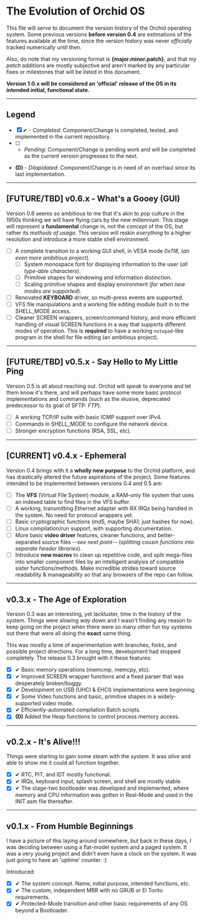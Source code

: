 # The Evolution of Orchid OS
This file will serve to document the version history of the Orchid operating system. Some previous versions **before version 0.4** are estimations of the features available at the time, since the version history was never _officially_ tracked numerically until then.

Also, do note that my versioning format is **{major.minor.patch}**, and that my _patch_ additions are mostly subjective and aren't marked by any particular fixes or milestones that will be listed in this document.

**Version 1.0.x will be considered an 'official' release of the OS in its intended initial, functional state.**

---

## Legend
+ [X] ✔ - _Completed_: Component/Change is completed, tested, and implemented in the current repository.
+ [ ] - _Pending_: Component/Change is pending work and will be completed as the current version progresses to the next.
+ **(D)** - _Dilapidated_: Component/Change is in need of an overhaul since its last implementation.

---

## [FUTURE/TBD] v0.6.x - What's a Gooey (GUI)
Version 0.6 seems so ambitious to me that it's akin to pop culture in the 1950s thinking we will have flying cars by the new millennium. This stage will represent a **fundamental** change in, not the _concept_ of the OS, but rather its _methods of usage_. This version will reskin _everything_ to a higher resolution and introduce a more stable shell environment.
- [ ] A complete transition to a working GUI shell, in VESA mode _0x118_, (_an even more ambitious project_).
  + [ ] System monospace font for displaying information to the user (_all type-able characters_).
  + [ ] Primitive shapes for windowing and information distinction.
  + [ ] Scaling primitive shapes and display environment (_for when new modes are supported_).
- [ ] Renovated **KEYBOARD** driver, so multi-press events are supported.
- [ ] VFS file manipulations and a working file editing module built in to the SHELL_MODE access.
- [ ] Cleaner SCREEN wrappers, screen/command history, and more efficient handling of visual SCREEN functions in a way that supports different modes of operation. This is **required** to have a working `notepad`-like program in the shell for file editing (an ambitious project).

---

## [FUTURE/TBD] v0.5.x - Say Hello to My Little Ping
Version 0.5 is all about reaching out. Orchid will _speak_ to everyone and let them know it's there, and will perhaps have some more basic protocol implementations and commands (such as the elusive, deprecated predecessor to its goal of SFTP: _FTP_).
- [ ] A working TCP/IP suite with basic ICMP support over IPv4.
- [ ] Commands in SHELL_MODE to configure the network device.
- [ ] Stronger encryption functions (RSA, SSL, etc).

---

## [CURRENT] v0.4.x - Ephemeral
Version 0.4 brings with it a **wholly new purpose** to the Orchid platform, and has drastically altered the future aspirations of the project. Some features intended to be implemented between versions 0.4 and 0.5 are:
- [ ] The **VFS** (Virtual File System) module, a RAM-only file system that uses an indexed table to find files in the VFS buffer.
- [ ] A working, transmitting Ethernet adapter with RX IRQs being handled in the system. No need for protocol wrappers yet.
- [ ] Basic cryptographic functions (md5, maybe SHA1; just hashes for now).
- [ ] Linux compilation/run support, with supporting documentation.
- [ ] More basic **video driver** features, cleaner functions, and better-separated source files --_see next point_-- (_splitting cousin functions into separate header libraries_).
- [ ] Introduce **new macros** to clean up repetitive code, and split mega-files into smaller component files by an intelligent analysis of compatible sister functions/methods. Make incredible strides toward source readability & manageability so that any browsers of the repo can follow.

---

## v0.3.x - The Age of Exploration
Version 0.3 was an interesting, yet lackluster, time in the history of the system. Things were slowing _way_ down and I wasn't finding any reason to keep going on the project when there were so many other fun toy systems out there that were all doing the **exact** same thing.

This was mostly a time of experimentation with branches, forks, and possible project directions. For a long time, development had stopped completely. The release 0.3 brought with it these features:
- [X] ✔ Basic memory operations (memcmp, memcpy, etc).
- [X] ✔ Improved SCREEN wrapper functions and a fixed parser that was desperately broken/buggy.
- [X] ✔ Development on USB (UHCI & EHCI) implementations were beginning.
- [X] ✔ Some Video functions and basic, primitive shapes in a widely-supported video mode.
- [X] ✔ Efficiently-automated compilation Batch scripts.
- [X] **(D)** Added the Heap functions to control process memory access.

---

## v0.2.x - It's Alive!!!
Things were starting to gain some steam with the system. It was _alive_ and able to show me it could all function together.
- [X] ✔ RTC, PIT, and IDT mostly functional.
- [X] ✔ IRQs, keyboard input, splash screen, and shell are mostly stable.
- [X] ✔ The stage-two bootloader was developed and implemented, where memory and CPU information was gotten in Real-Mode and used in the INIT.asm file thereafter.

---

## v0.1.x - From Humble Beginnings
I have a picture of this laying around somewhere, but back in these days, I was deciding between using a flat-model system and a paged system. It was a very young project and didn't even have a clock on the system. It was just going to have an 'uptime' counter. :)

Introduced:
- [X] ✔ The system concept. Name, initial purpose, intended functions, etc.
- [X] ✔ The custom, independent MBR with no GRUB or El Torito requirements.
- [X] ✔ Protected-Mode transition and other basic requirements of any OS beyond a Bootloader.
